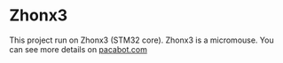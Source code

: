 # Zhonx3
This project run on Zhonx3 (STM32 core).
Zhonx3 is a micromouse.
You can see more details on [pacabot.com](http://pacabot.com)
